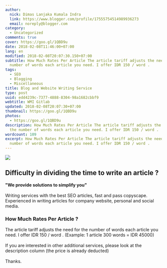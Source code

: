 ```yaml
---
author:
  nick: Dimas Lanjaka Kumala Indra
  link: https://www.blogger.com/profile/17555754514989936273
  email: noreply@blogger.com
category:
  - Uncategorized
comments: true
cover: https://goo.gl/1QBD9u
date: 2018-02-08T11:46:00+07:00
lang: en
modified: 2018-02-08T20:07:30.150+07:00
subtitle: How Much Rates Per Article The article tariff adjusts the need for the
  number of words each article you need. I offer IDR 150 / word .
tags:
  - SEO
  - Blogging
  - Miscellaneous
title: Blog and Website Writing Service
type: post
uuid: edd4239c-7377-4888-8304-98a1682cbbf9
webtitle: WMI Gitlab
updated: 2018-02-08T20:07:30+07:00
thumbnail: https://goo.gl/1QBD9u
photos:
  - https://goo.gl/1QBD9u
description: How Much Rates Per Article The article tariff adjusts the need for
  the number of words each article you need. I offer IDR 150 / word .
wordcount: 109
excerpt: How Much Rates Per Article The article tariff adjusts the need for the
  number of words each article you need. I offer IDR 150 / word .
---
```


<img src="https://goo.gl/1QBD9u"><h2>Difficulty in dividing the time to write an article ?</h2><b>"We provide solutions to simplify you"</b><br><br>Writing services with the best SEO articles, fast and pass copyscape.<br>Experienced in writing articles for company website, personal and social media.<br><div><h3>How Much Rates Per Article ?</h3>The article tariff adjusts the need for the number of words each article you need. I offer IDR 150 / word . (Example: 1 article 300 words = IDR 45000) <br><br>If you are interested in other additional services, please look at the description column (the price is already deducted) <br><br>Thanks. </div>